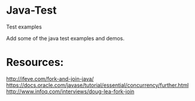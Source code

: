 # Java-Test
Test examples

Add some of the java test examples and demos.

Resources:
===============================
http://ifeve.com/fork-and-join-java/
https://docs.oracle.com/javase/tutorial/essential/concurrency/further.html
http://www.infoq.com/interviews/doug-lea-fork-join

